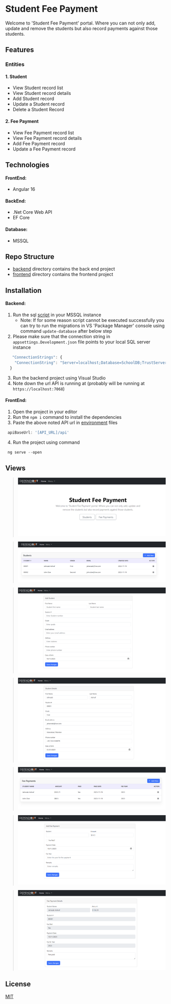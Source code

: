 # Student Fee Payment
Welcome to 'Student Fee Payment' portal. Where you can not only add, update and remove the students but also record payments against those students.
## Features
### Entities
#### 1. Student
- View Student record list
- View Student record details
- Add Student record
- Update a Student record
- Delete a Student Record

#### 2. Fee Payment
- View Fee Payment record list
- View Fee Payment record details
- Add Fee Payment record
- Update a Fee Payment record

## Technologies
#### FrontEnd:
- Angular 16
#### BackEnd:
- .Net Core Web API
- EF Core
#### Database:
- MSSQL

## Repo Structure
- [backend](https://github.com/jahanzab/StudentFeePayment/tree/main/backend/StudentFeePayment) directory contains the back end project
- [frontend](https://github.com/jahanzab/StudentFeePayment/tree/main/frontend/student-fee-payment) directory contains the frontend project


## Installation

#### Backend:
1. Run the sql [script](https://github.com/jahanzab/StudentFeePayment/blob/main/fee-payment.sql) in your MSSQL instance
     - Note:  If for some reason script cannot be executed successfully you can try to run the migrations in VS 'Package Manager' console using command `update-database` after below step
2. Please make sure that the connection string in `appsettings.Development.json` file points to your local SQL server instance

```javascript
   "ConnectionStrings": {
    "ConnectionString": "Server=localhost;Database=SchoolDB;TrustServerCertificate=True;Trusted_Connection=True"
  }
```
3. Run the backend project using Visual Studio
4. Note down the url API is running at (probably will be running at `https://localhost:7068`)

#### FrontEnd:
1. Open the project in your editor
2. Run the `npm i` command to install the dependencies
3. Paste the above noted API url in [environment](https://github.com/jahanzab/StudentFeePayment/tree/main/frontend/student-fee-payment/src/environments) files

```javascript
 apiBaseUrl: '[API_URL]/api'
```
4. Run the project using command
```javascript
 ng serve --open
```

## Views

>![](https://github.com/jahanzab/StudentFeePayment/blob/main/images/home.png?raw=true)

>![](https://github.com/jahanzab/StudentFeePayment/blob/main/images/student-list.png?raw=true)

>![](https://github.com/jahanzab/StudentFeePayment/blob/main/images/student-new.png?raw=true)

>![](https://github.com/jahanzab/StudentFeePayment/blob/main/images/student-edit.png?raw=true)

>![](https://github.com/jahanzab/StudentFeePayment/blob/main/images/feepayment-list.png?raw=true)

>![](https://github.com/jahanzab/StudentFeePayment/blob/main/images/feepayment-new.png?raw=true)

>![](https://github.com/jahanzab/StudentFeePayment/blob/main/images/feepayment-details.png?raw=true)

## License

[MIT](https://choosealicense.com/licenses/mit/)
